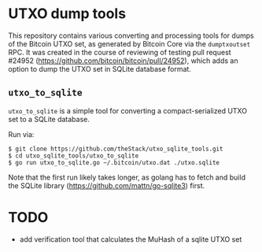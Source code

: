 # UTXO dump tools
This repository contains various converting and processing tools for dumps of
the Bitcoin UTXO set, as generated by Bitcoin Core via the `dumptxoutset` RPC.
It was created in the course of reviewing of testing pull request #24952
(https://github.com/bitcoin/bitcoin/pull/24952), which adds an option to dump
the UTXO set in SQLite database format.

## `utxo_to_sqlite`

`utxo_to_sqlite` is a simple tool for converting a compact-serialized UTXO set
to a SQLite database.

Run via:
```
$ git clone https://github.com/theStack/utxo_sqlite_tools.git
$ cd utxo_sqlite_tools/utxo_to_sqlite
$ go run utxo_to_sqlite.go ~/.bitcoin/utxo.dat ./utxo.sqlite
```

Note that the first run likely takes longer, as golang has to fetch and build
the SQLite library (https://github.com/mattn/go-sqlite3) first.

# TODO
- add verification tool that calculates the MuHash of a sqlite UTXO set
